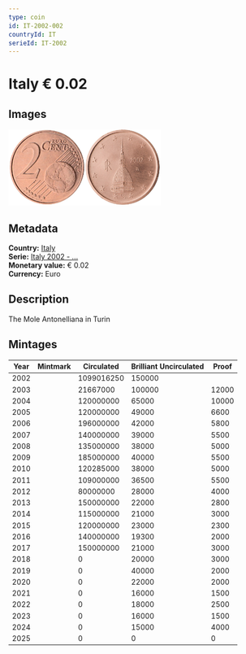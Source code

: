 ```yaml
---
type: coin
id: IT-2002-002
countryId: IT
serieId: IT-2002
---
```


# Italy € 0.02

## Images

<img src="../../../Images/common-2002-002.webp" height="150" alt="Front image"><img src="Images/italy-2002-002.webp" height="150" alt="Back image">

## Metadata

**Country:** [Italy](../index.md)\
**Serie:** [Italy 2002 - ...](index.md)\
**Monetary value:** € 0.02\
**Currency:** Euro

## Description

The Mole Antonelliana in Turin

## Mintages

| Year | Mintmark | Circulated | Brilliant Uncirculated | Proof |
| ---- | -------- | ---------- | ---------------------- | ----- |
| 2002 |          | 1099016250 | 150000                 |       |
| 2003 |          | 21667000   | 100000                 | 12000 |
| 2004 |          | 120000000  | 65000                  | 10000 |
| 2005 |          | 120000000  | 49000                  | 6600  |
| 2006 |          | 196000000  | 42000                  | 5800  |
| 2007 |          | 140000000  | 39000                  | 5500  |
| 2008 |          | 135000000  | 38000                  | 5000  |
| 2009 |          | 185000000  | 40000                  | 5500  |
| 2010 |          | 120285000  | 38000                  | 5000  |
| 2011 |          | 109000000  | 36500                  | 5500  |
| 2012 |          | 80000000   | 28000                  | 4000  |
| 2013 |          | 150000000  | 22000                  | 2800  |
| 2014 |          | 115000000  | 21000                  | 3000  |
| 2015 |          | 120000000  | 23000                  | 2300  |
| 2016 |          | 140000000  | 19300                  | 2000  |
| 2017 |          | 150000000  | 21000                  | 3000  |
| 2018 |          | 0          | 20000                  | 3000  |
| 2019 |          | 0          | 40000                  | 2000  |
| 2020 |          | 0          | 22000                  | 2000  |
| 2021 |          | 0          | 16000                  | 1500  |
| 2022 |          | 0          | 18000                  | 2500  |
| 2023 |          | 0          | 16000                  | 1500  |
| 2024 |          | 0          | 15000                  | 4000  |
| 2025 |          | 0          | 0                      | 0     |
